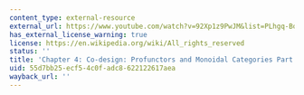 ```yaml
---
content_type: external-resource
external_url: https://www.youtube.com/watch?v=92Xp1z9PwJM&list=PLhgq-BqyZ7i5lOqOqqRiS0U5SwTmPpHQ5&index=8
has_external_license_warning: true
license: https://en.wikipedia.org/wiki/All_rights_reserved
status: ''
title: 'Chapter 4: Co-design: Profunctors and Monoidal Categories Part 2'
uid: 55d7bb25-ecf5-4c0f-adc8-622122617aea
wayback_url: ''
---
```

